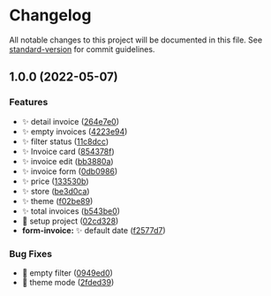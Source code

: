 # Changelog

All notable changes to this project will be documented in this file. See [standard-version](https://github.com/conventional-changelog/standard-version) for commit guidelines.

## 1.0.0 (2022-05-07)

### Features

- :sparkles: detail invoice ([264e7e0](https://github.com/mokkapps/changelog-generator-demo/commits/264e7e0450587be5c26af0bc453aeb407e0ec914))
- :sparkles: empty invoices ([4223e94](https://github.com/mokkapps/changelog-generator-demo/commits/4223e94d212ed2e7655bbdf0566476060dd2e4df))
- :sparkles: filter status ([11c8dcc](https://github.com/mokkapps/changelog-generator-demo/commits/11c8dcc26d1242e0f9bbef1c33e94a7b66848991))
- :sparkles: Invoice card ([854378f](https://github.com/mokkapps/changelog-generator-demo/commits/854378f2e9ba66de82f245d0e6ec66e3cb323bb9))
- :sparkles: invoice edit ([bb3880a](https://github.com/mokkapps/changelog-generator-demo/commits/bb3880a3367546a659fc50fd7e665a3d8c0f07c7))
- :sparkles: invoice form ([0db0986](https://github.com/mokkapps/changelog-generator-demo/commits/0db0986cd165a80755895e51f23fec55ceb24c45))
- :sparkles: price ([133530b](https://github.com/mokkapps/changelog-generator-demo/commits/133530b226c6ce37d157e5aa3937e4ae6efa3be3))
- :sparkles: store ([be3d0ca](https://github.com/mokkapps/changelog-generator-demo/commits/be3d0cacdcf9b5a9dc69f0ebaed0e2042875f34c))
- :sparkles: theme ([f02be89](https://github.com/mokkapps/changelog-generator-demo/commits/f02be8980f4aa6fb30ee4ef8e7dfbe6c7b6b5d45))
- :sparkles: total invoices ([b543be0](https://github.com/mokkapps/changelog-generator-demo/commits/b543be0a5124cef408991216922046416949f884))
- :tada: setup project ([02cd328](https://github.com/mokkapps/changelog-generator-demo/commits/02cd328b82c41c6634171ee230eb2c3a5de19648))
- **form-invoice:** :sparkles: default date ([f2577d7](https://github.com/mokkapps/changelog-generator-demo/commits/f2577d7731fd4cf43d45df0de3facc2dd9bad117))

### Bug Fixes

- :bug: empty filter ([0949ed0](https://github.com/mokkapps/changelog-generator-demo/commits/0949ed0e0021b983e5407b5c109aa8eaa9695f26))
- :bug: theme mode ([2fded39](https://github.com/mokkapps/changelog-generator-demo/commits/2fded39055322d0501aacf8b79deb9fdc7be6d0a))
